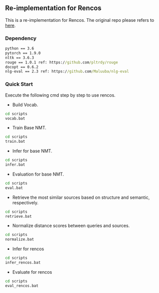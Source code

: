 ## Re-implementation for Rencos
This is a re-implementation for Rencos. The original repo please refers to [here](https://github.com/zhangj111/rencos). 
### Dependency
```cmd
python == 3.6
pytorch == 1.9.0
nltk == 3.6.3
rouge == 1.0.1 ref: https://github.com/pltrdy/rouge
docopt == 0.6.2
nlg-eval == 2.3 ref: https://github.com/Maluuba/nlg-eval
```

### Quick Start  
Execute the following cmd step by step to use rencos.
- Build Vocab.
```cmd
cd scripts
vocab.bat
```
- Train Base NMT.
```cmd
cd scripts
train.bat
```
- Infer for base NMT.
```cmd
cd scripts
infer.bat
```
- Evaluation for base NMT.
```cmd
cd scripts
eval.bat
```
- Retrieve the most similar sources based on structure and semantic, respectively.
```cmd
cd scripts
retrieve.bat
```
- Normalize distance scores between queries and sources.
```cmd
cd scripts
normalize.bat
```
- Infer for rencos
```cmd
cd scripts
infer_rencos.bat
```
- Evaluate for rencos
```cmd
cd scripts
eval_rencos.bat
```




